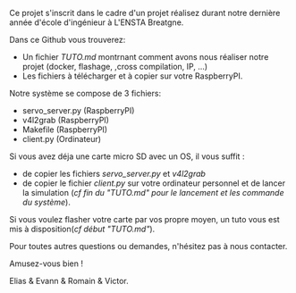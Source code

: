 Ce projet s'inscrit dans le cadre d'un projet réalisez durant notre dernière année d'école d'ingénieur à L'ENSTA Breatgne.

Dans ce Github vous trouverez:
* Un fichier _TUTO.md_ montrnant comment avons nous réaliser notre projet (docker, flashage, ,cross compilation, IP, ...)
* Les fichiers à télécharger et à copier sur votre RaspberryPI.

Notre système se compose de 3 fichiers:
* servo_server.py (RaspberryPI)
* v4l2grab        (RaspberryPI)
* Makefile        (RaspberryPI)
* client.py       (Ordinateur)

Si vous avez déja une carte micro SD avec un OS, il vous suffit :
* de copier les fichiers _servo_server.py_ et _v4l2grab_
* de copier le fichier _client.py_ sur votre ordinateur personnel et de lancer la simulation
(*cf fin du "TUTO.md" pour le lancement et les commande du système*).

Si vous voulez flasher votre carte par vos propre moyen, un tuto vous est mis à disposition(*cf début "TUTO.md"*).

Pour toutes autres questions ou demandes, n'hésitez pas à nous contacter.

Amusez-vous bien !

Elias & Evann & Romain & Victor.
